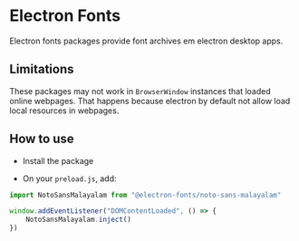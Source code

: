 # Electron Fonts

Electron fonts packages provide font archives em electron desktop apps.

## Limitations

These packages may not work in `BrowserWindow` instances that loaded online webpages. That happens because electron by default not allow load local resources in webpages.

## How to use

* Install the package

* On your `preload.js`, add:

```ts
import NotoSansMalayalam from "@electron-fonts/noto-sans-malayalam"

window.addEventListener("DOMContentLoaded", () => {
    NotoSansMalayalam.inject()
})
```